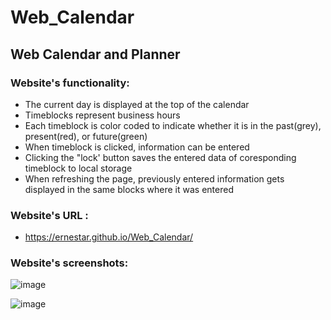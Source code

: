 # Web_Calendar
 ## Web Calendar and Planner
 
 ### Website's functionality:
 * The current day is displayed at the top of the calendar
 * Timeblocks represent business hours
 * Each timeblock is color coded to indicate whether it is in the past(grey), present(red), or future(green)
 * When timeblock is clicked, information can be entered
 * Clicking the "lock' button saves the entered data of coresponding timeblock to local storage 
 * When refreshing the page, previously entered information gets displayed in the same blocks where it was entered 
 
 ### Website's URL :
 * https://ernestar.github.io/Web_Calendar/
 ### Website's screenshots:
  ![image](https://user-images.githubusercontent.com/82740498/120054903-bdb1a100-c000-11eb-91a1-e3c8b49ae1b9.png)
 
  ![image](https://user-images.githubusercontent.com/82740498/120054922-df128d00-c000-11eb-88f0-0d37e9a0f5df.png)
